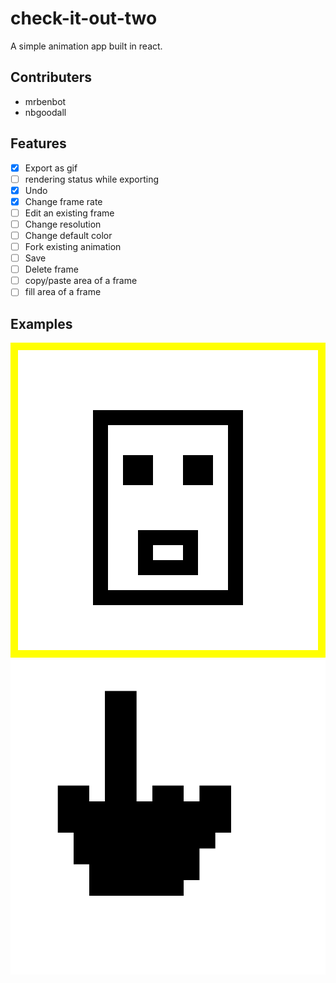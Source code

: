 # check-it-out-two

A simple animation app built in react.

## Contributers

- mrbenbot
- nbgoodall

## Features

- [x] Export as gif
- [ ] rendering status while exporting
- [x] Undo
- [x] Change frame rate
- [ ] Edit an existing frame
- [ ] Change resolution
- [ ] Change default color
- [ ] Fork existing animation
- [ ] Save
- [ ] Delete frame
- [ ] copy/paste area of a frame
- [ ] fill area of a frame

## Examples

![](./readme_gifs/myGif.gif)
![](./readme_gifs/finger.gif)
